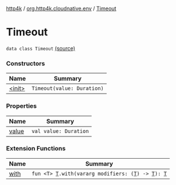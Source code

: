[http4k](../../index.md) / [org.http4k.cloudnative.env](../index.md) / [Timeout](./index.md)

# Timeout

`data class Timeout` [(source)](https://github.com/http4k/http4k/blob/master/http4k-cloudnative/src/main/kotlin/org/http4k/cloudnative/env/Timeout.kt#L5)

### Constructors

| Name | Summary |
|---|---|
| [&lt;init&gt;](-init-.md) | `Timeout(value: Duration)` |

### Properties

| Name | Summary |
|---|---|
| [value](value.md) | `val value: Duration` |

### Extension Functions

| Name | Summary |
|---|---|
| [with](../../org.http4k.core/with.md) | `fun <T> `[`T`](../../org.http4k.core/with.md#T)`.with(vararg modifiers: (`[`T`](../../org.http4k.core/with.md#T)`) -> `[`T`](../../org.http4k.core/with.md#T)`): `[`T`](../../org.http4k.core/with.md#T) |
